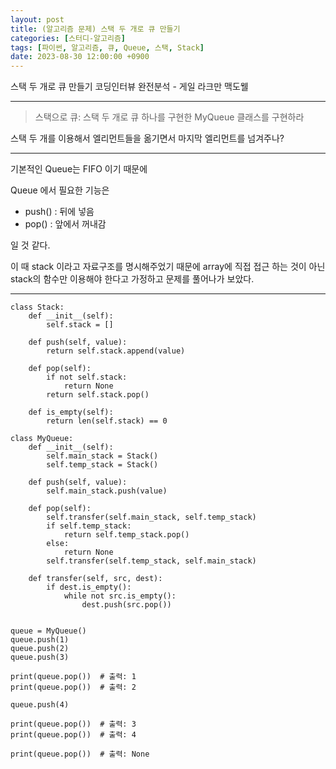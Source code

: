 ```yaml
---
layout: post
title: (알고리즘 문제) 스택 두 개로 큐 만들기
categories: [스터디-알고리즘]
tags: [파이썬, 알고리즘, 큐, Queue, 스택, Stack]
date: 2023-08-30 12:00:00 +0900
---
```


스택 두 개로 큐 만들기
코딩인터뷰 완전분석 - 게일 라크만 맥도웰

---

> 스택으로 큐: 스택 두 개로 큐 하나를 구현한 MyQueue 클래스를 구현하라

스택 두 개를 이용해서 엘리먼트들을 옮기면서 마지막 엘리먼트를 넘겨주나?

---

기본적인 Queue는 FIFO 이기 때문에

Queue 에서 필요한 기능은

- push() : 뒤에 넣음
- pop() : 앞에서 꺼내감

일 것 같다.

이 때 stack 이라고 자료구조를 명시해주었기 때문에
array에 직접 접근 하는 것이 아닌 stack의 함수만 이용해야 한다고 가정하고 문제를 풀어나가 보았다.

---

```
class Stack:
    def __init__(self):
        self.stack = []

    def push(self, value):
        return self.stack.append(value)

    def pop(self):
        if not self.stack:
            return None
        return self.stack.pop()

    def is_empty(self):
        return len(self.stack) == 0

class MyQueue:
    def __init__(self):
        self.main_stack = Stack()
        self.temp_stack = Stack()

    def push(self, value):
        self.main_stack.push(value)

    def pop(self):
        self.transfer(self.main_stack, self.temp_stack)
        if self.temp_stack:
            return self.temp_stack.pop()
        else:
            return None
        self.transfer(self.temp_stack, self.main_stack)

    def transfer(self, src, dest):
        if dest.is_empty():
            while not src.is_empty():
                dest.push(src.pop())


queue = MyQueue()
queue.push(1)
queue.push(2)
queue.push(3)

print(queue.pop())  # 출력: 1
print(queue.pop())  # 출력: 2

queue.push(4)

print(queue.pop())  # 출력: 3
print(queue.pop())  # 출력: 4

print(queue.pop())  # 출력: None
```
